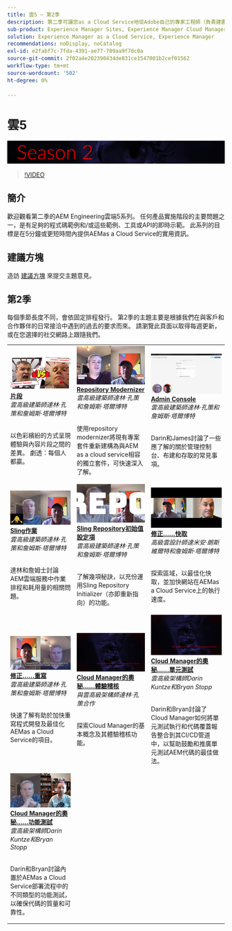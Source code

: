 ```yaml
---
title: 雲5 — 第2季
description: 第二季可讓您as a Cloud Service地從Adobe自己的專家工程師（負責建置）及提供專家服務人員，了解Adobe Experience Manager(AEM)。
sub-product: Experience Manager Sites, Experience Manager Cloud Manager, Experience Manager Assets
solution: Experience Manager as a Cloud Service, Experience Manager
recommendations: noDisplay, noCatalog
exl-id: e2fabf7c-7fda-4391-ae77-709aa9f7dc0a
source-git-commit: 2f02a4e202390434de831ce1547001b2cef01562
workflow-type: tm+mt
source-wordcount: '502'
ht-degree: 0%

---
```


# 雲5

![AEM Experts系列](./imgs/masthead-s2.png)
>[!VIDEO](https://video.tv.adobe.com/v/346567)

## 簡介

歡迎觀看第二季的AEM Engineering雲端5系列。 任何產品實施階段的主要問題之一，是有足夠的程式碼範例和/或這些範例、工具或API的即時示範。 此系列的目標是在5分鐘或更短時間內提供AEMas a Cloud Service的實用資訊。

## 建議方塊

造訪 [建議方塊](https://forms.office.com/r/74P5Xz4UH0) 來提交主題意見。

## 第2季

每個季節長度不同，會依固定排程發行。 第2季的主題主要是根據我們在與客戶和合作夥伴的日常接洽中遇到的過去的要求而來。 請瀏覽此頁面以取得每週更新，或在您選擇的社交網路上跟隨我們。

<table>
    <tr>
        <td>
            <a href="season-2/cloud5-experience-v-content-fragments.md">
                <img alt="片段" src="./imgs/s2/000-thumb.png"/>
            </a>
            <div>
                <a href="season-2/cloud5-experience-v-content-fragments.md"><strong>片段</strong></a>        
                <br/><em>雲高級建築師達林·孔策和詹姆斯·塔爾博特</em>
            </div>
            <p>
                <br/>
                以色彩繽紛的方式呈現體驗與內容片段之間的差異。 劇透：每個人都贏。
            </p>
        </td>   
         <td>
            <a href="season-2/cloud5-repo-modernizer.md">
                 <img alt="Repository Modernizer" src="./imgs/s2/001-thumb.png"/>
            </a>
            <div>
                <a href="season-2/cloud5-repo-modernizer.md"><strong>Repository Modernizer</strong></a> 
               <br/><em>雲高級建築師達林·孔策和詹姆斯·塔爾博特</em>
            </div>
            <p>
                <br/>
                使用repository modernizer將現有專案套件重新建構為與AEM as a cloud service相容的獨立套件，可快速深入了解。
            </p>
         </td>
         <td>
            <a href="season-2/cloud5-admin-console.md">
                 <img alt="Admin Console" src="./imgs/s2/002-thumb.png"/>
            </a>
            <div>
                  <a href="season-2/cloud5-admin-console.md"><strong>Admin Console</strong></a>
               <br/><em>雲高級建築師達林·孔策和詹姆斯·塔爾博特</em>
            </div>
            <p>
            <br/>
               Darin和James討論了一些應了解的關於管理控制台、布建和存取的常見事項。
            </p>
         </td> 
  </tr>
  <tr>
         <td>
            <a href="season-2/cloud5-sling-job-scheduler.md">
                 <img alt="Sling 工作" src="./imgs/s2/003-thumb.png"/>
            </a>
            <div>
                  <a href="season-2/cloud5-sling-job-scheduler.md"><strong>Sling作業</strong></a>
               <br/><em>雲高級建築師達林·孔策和詹姆斯·塔爾博特</em>
            </div>
            <p>
            <br/>
               達林和詹姆士討論AEM雲端服務中作業排程和耗用量的相關問題。
            </p>
         </td> 
         <td>
            <a href="season-2/cloud5-repoinit.md">
                 <img alt="Repo初始值設定項(repointit)" src="./imgs/s2/004-thumb.png"/>
            </a>
            <div>
                  <a href="season-2/cloud5-repoinit.md"><strong>Sling Repository初始值設定項</strong></a>
               <br/><em>雲高級建築師達林·孔策和詹姆斯·塔爾博特</em>
            </div>
            <p>
            <br/>
              了解幾項秘訣，以充份運用Sling Repository Initializer（亦即重新指向）的功能。
            </p>
         </td>   
     <td>
            <a href="season-2/cloud5-fix-your-cache.md">
               <img alt="修正快取" src="./imgs/s2/005-thumb.png"/>
            </a>
      <div>
         <a href="season-2/cloud5-fix-your-cache.md"><strong>修正……快取</strong></a>
         <br/><em>高級雲設計師達米安·朗斯維爾特和詹姆斯·塔爾博特</em>
      </div>
      <p>
         <br/>
             探索區域，以最佳化快取，並加快網站在AEMas a Cloud Service上的執行速度。
      </p>
   </td> 
  </tr>
<tr>
   <td>
           <a href="season-2/cloud5-fix-your-rewrites.md">
               <img alt="修正……重寫" src="./imgs/s2/006-thumb.png"/>
            </a>
      <div>
            <a href="season-2/cloud5-fix-your-rewrites.md"><strong>修正……重寫</strong></a>
         <br/><em>雲高級建築師達林·孔策和詹姆斯·塔爾博特</em>
      </div>
      <p>
        <br/>
         快速了解有助於加快重寫程式開發及最佳化AEMas a Cloud Service的項目。
      </p>
     </td>   
     <td>
            <a href="season-2/cloud5-mocm-experience-audit.md">
               <img alt="Cloud Manager的奧秘……體驗稽核" src="./imgs/s2/007-thumb.png"/>
               </a>
      <div>
            <a href="season-2/cloud5-mocm-experience-audit.md"><strong>Cloud Manager的奧秘……體驗稽核</strong></a>
         <br/><em>與雲高級架構師達林·孔策合作</em>
      </div>
      <p>
        <br/>
        探索Cloud Manager的基本概念及其體驗稽核功能。
      </p>
   </td>
     <td>
            <a href="season-2/cloud5-mocm-unit-tests.md">
               <img alt="Cloud Manager的奧秘……單元測試" src="./imgs/s2/008-thumb.png"/>
            </a>
      <div>
            <a href="season-2/cloud5-mocm-unit-tests.md"><strong>Cloud Manager的奧秘……單元測試</strong></a>
         <br/><em>雲高級架構師Darin Kuntze和Bryan Stopp</em>
      </div>
      <p>
        <br/>
        Darin和Bryan討論了Cloud Manager如何將單元測試執行和代碼覆蓋報告整合到其CI/CD管道中，以幫助鼓勵和推廣單元測試AEM代碼的最佳做法。
      </p>
   </td> 
  </tr>
    <tr>
        <td>
               <a href="season-2/cloud5-mocm-functional-tests.md">
                   <img alt="Cloud Manager的奧秘……功能測試" src="./imgs/s2/009-thumb.png"/>
               </a>
            <div>
                <a href="season-2/cloud5-mocm-functional-tests.md"><strong>Cloud Manager的奧秘……功能測試</strong><br/></a>        
                <em>雲高級架構師Darin Kuntze和Bryan Stopp</em>
            </div>
            <p><br/>
                Darin和Bryan討論內置於AEMas a Cloud Service部署流程中的不同類型的功能測試，以確保代碼的質量和可靠性。
            </p>
        </td>
        <td></td>
        <td></td>
    </tr>
</table>
